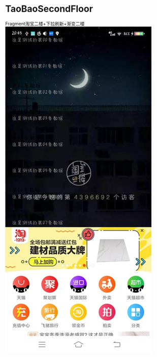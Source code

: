 # TaoBaoSecondFloor
Fragment淘宝二楼+下拉刷新+渐变二楼
![image](https://raw.githubusercontent.com/GuiZhouAndroid/TaoBaoSecondFloor/master/Picture.jpg)
